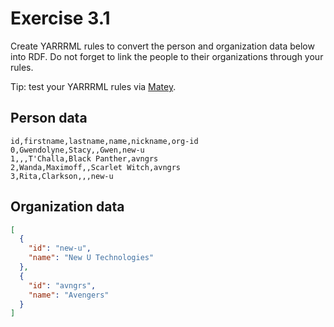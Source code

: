 # Exercise 3.1

Create YARRRML rules to convert the person and organization data below into RDF.
Do not forget to link the people to their organizations through your rules.

Tip: test your YARRRML rules via [Matey](https://rml.io/yarrrml/matey/).

## Person data

```csv
id,firstname,lastname,name,nickname,org-id
0,Gwendolyne,Stacy,,Gwen,new-u
1,,,T'Challa,Black Panther,avngrs
2,Wanda,Maximoff,,Scarlet Witch,avngrs
3,Rita,Clarkson,,,new-u
```

## Organization data

```json
[
  {
    "id": "new-u",
    "name": "New U Technologies"
  },
  {
    "id": "avngrs",
    "name": "Avengers"
  }
]
```

